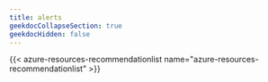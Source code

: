 ```yaml
---
title: alerts
geekdocCollapseSection: true
geekdocHidden: false
---
```


{{< azure-resources-recommendationlist name="azure-resources-recommendationlist" >}}
